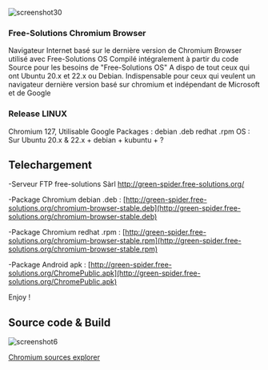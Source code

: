 ![screenshot30](https://github.com/ClaudeStabile/Chromium/assets/29485972/77640b97-7694-4bb1-8f84-19a4161bbc23)


### Free-Solutions Chromium Browser 
Navigateur Internet basé sur le dernière version de Chromium
Browser utilisé avec Free-Solutions OS 
Compilé intégralement à partir du code Source pour les besoins de "Free-Solutions OS"
A dispo de tout ceux qui ont Ubuntu 20.x et 22.x ou Debian.
Indispensable pour ceux qui veulent un navigateur dernière version basé sur chromium et indépendant de Microsoft et de Google

### Release LINUX
Chromium 127, Utilisable Google
Packages : debian .deb redhat .rpm
OS : Sur Ubuntu 20.x & 22.x + debian + kubuntu + ? 

## Telechargement
-Serveur FTP free-solutions Sàrl http://green-spider.free-solutions.org/

-Package Chromium debian .deb : [http://green-spider.free-solutions.org/chromium-browser-stable.deb](http://green-spider.free-solutions.org/chromium-browser-stable.deb)

-Package Chromium redhat .rpm : [http://green-spider.free-solutions.org/chromium-browser-stable.rpm](http://green-spider.free-solutions.org/chromium-browser-stable.rpm)

-Package Android apk : [http://green-spider.free-solutions.org/ChromePublic.apk](http://green-spider.free-solutions.org/ChromePublic.apk)

Enjoy !

## Source code & Build 
![screenshot6](https://github.com/ClaudeStabile/Chromium/assets/29485972/034b5f32-1819-4a33-bc94-40e22aeebbe2)


[Chromium sources explorer](https://source.chromium.org/chromium/chromium/src)

